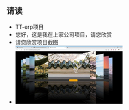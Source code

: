 ## 请读
* TT-erp项目
* 您好，这是我在上家公司项目，请您欣赏
* 请您欣赏项目截图
* ![Image text](https://github.com/zhengxiaomeng1995/tt-rep/blob/master/images/Document%20-%20Google%20Chrome%202019-10-17%2021-30-44%5B00_00_08--00_00_22%5D.gif?raw=true)

